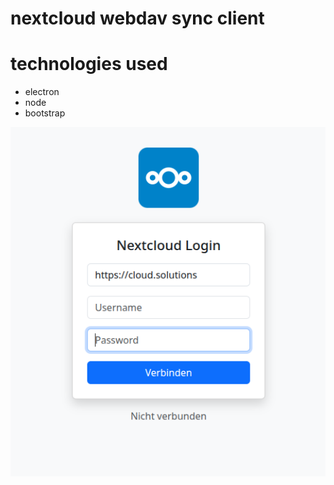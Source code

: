# nextcloud webdav sync client


# technologies used
* electron
* node
* bootstrap




![screenshot](/ui.png)




